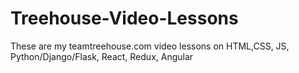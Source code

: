 # Treehouse-Video-Lessons
These are my teamtreehouse.com  video lessons on HTML,CSS, JS, Python/Django/Flask, React, Redux, Angular 
